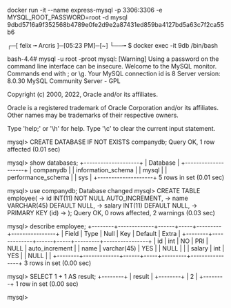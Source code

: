 docker run -it --name express-mysql -p 3306:3306 -e MYSQL_ROOT_PASSWORD=root -d mysql
9dbd5716a9f352568b4789e0fe2d9e2a87431ed859ba4127bd5a63c7f2ca55b6

┌─[ felix ╼ Arcris ]─[05:23 PM]─[~] 
└──╼ $ docker exec -it 9db /bin/bash

bash-4.4# mysql -u root -proot
mysql: [Warning] Using a password on the command line interface can be insecure.
Welcome to the MySQL monitor.  Commands end with ; or \g.
Your MySQL connection id is 8
Server version: 8.0.30 MySQL Community Server - GPL

Copyright (c) 2000, 2022, Oracle and/or its affiliates.

Oracle is a registered trademark of Oracle Corporation and/or its
affiliates. Other names may be trademarks of their respective
owners.

Type 'help;' or '\h' for help. Type '\c' to clear the current input statement.

mysql> CREATE DATABASE IF NOT EXISTS companydb;
Query OK, 1 row affected (0.01 sec)

mysql> show databases;
+--------------------+
| Database           |
+--------------------+
| companydb          |
| information_schema |
| mysql              |
| performance_schema |
| sys                |
+--------------------+
5 rows in set (0.01 sec)

mysql> use companydb;
Database changed
mysql> CREATE TABLE employee(
    ->     id INT(11) NOT NULL AUTO_INCREMENT,
    ->     name VARCHAR(45) DEFAULT NULL,
    ->     salary INT(11) DEFAULT NULL,
    ->     PRIMARY KEY (id)
    -> );
Query OK, 0 rows affected, 2 warnings (0.03 sec)

mysql> describe employee;
+--------+-------------+------+-----+---------+----------------+
| Field  | Type        | Null | Key | Default | Extra          |
+--------+-------------+------+-----+---------+----------------+
| id     | int         | NO   | PRI | NULL    | auto_increment |
| name   | varchar(45) | YES  |     | NULL    |                |
| salary | int         | YES  |     | NULL    |                |
+--------+-------------+------+-----+---------+----------------+
3 rows in set (0.00 sec)

mysql> SELECT 1 + 1 AS result;
+--------+
| result |
+--------+
|      2 |
+--------+
1 row in set (0.00 sec)

mysql> 
